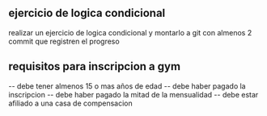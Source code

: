 ## ejercicio de logica condicional 

realizar un ejercicio de logica condicional y montarlo a git con almenos 2 commit que registren el progreso 

## requisitos para inscripcion a gym 

-- debe tener almenos 15 o mas años de edad
-- debe haber pagado la inscripcion
-- debe haber pagado la mitad de la mensualidad
-- debe estar afiliado a una casa de compensacion
